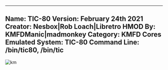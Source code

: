 -----------------------
Name: TIC-80
Version: February 24th 2021
Creator: Nesbox|Rob Loach|Libretro
HMOD By: KMFDManic|madmonkey
Category: KMFD Cores
Emulated System: TIC-80
Command Line: /bin/tic80, /bin/tic
-----------------------
![km](https://i.imgur.com/O3DsEvj.png)
